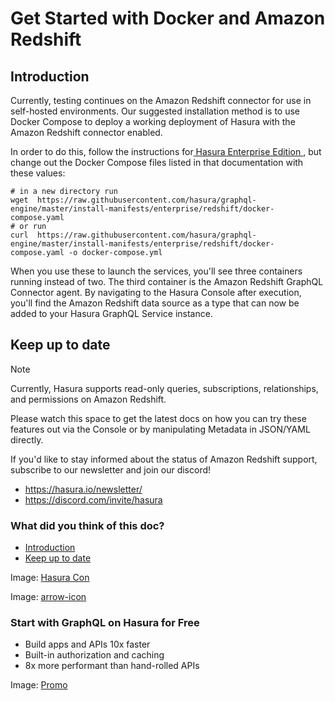 # Get Started with Docker and Amazon Redshift

## Introduction​

Currently, testing continues on the Amazon Redshift connector for use in self-hosted environments. Our suggested
installation method is to use Docker Compose to deploy a working deployment of Hasura with the Amazon Redshift connector
enabled.

In order to do this, follow the instructions for[ Hasura Enterprise Edition ](https://hasura.io/docs/latest/enterprise/getting-started/quickstart-docker/), but change out the Docker Compose files
listed in that documentation with these values:

```
# in a new directory run
wget  https://raw.githubusercontent.com/hasura/graphql-engine/master/install-manifests/enterprise/redshift/docker-compose.yaml
# or run
curl  https://raw.githubusercontent.com/hasura/graphql-engine/master/install-manifests/enterprise/redshift/docker-compose.yaml -o docker-compose.yml
```

When you use these to launch the services, you'll see three containers running instead of two. The third container is
the Amazon Redshift GraphQL Connector agent. By navigating to the Hasura Console after execution, you'll find the Amazon
Redshift data source as a type that can now be added to your Hasura GraphQL Service instance.

## Keep up to date​

Note

Currently, Hasura supports read-only queries, subscriptions, relationships, and permissions on Amazon Redshift.

Please watch this space to get the latest docs on how you can try these features out via the Console or by manipulating
Metadata in JSON/YAML directly.

If you'd like to stay informed about the status of Amazon Redshift support, subscribe to our newsletter and join our
discord!

- [ https://hasura.io/newsletter/ ](https://hasura.io/newsletter/)
- [ https://discord.com/invite/hasura ](https://discord.com/invite/hasura)


### What did you think of this doc?

- [ Introduction ](https://hasura.io/docs/latest/databases/redshift/getting-started/docker/#introduction)
- [ Keep up to date ](https://hasura.io/docs/latest/databases/redshift/getting-started/docker/#keep-up-to-date)


Image: [ Hasura Con ](https://res.cloudinary.com/dh8fp23nd/image/upload/v1686154570/hasura-con-2023/has-con-light-date_r2a2ud.png)

Image: [ arrow-icon ](https://res.cloudinary.com/dh8fp23nd/image/upload/v1683723549/main-web/chevron-right_ldbi7d.png)

### Start with GraphQL on Hasura for Free

- Build apps and APIs 10x faster
- Built-in authorization and caching
- 8x more performant than hand-rolled APIs


Image: [ Promo ](https://hasura.io/docs/assets/images/hasura-free-ff60e409244e0ea12b5a3045d1a9096b.png)
